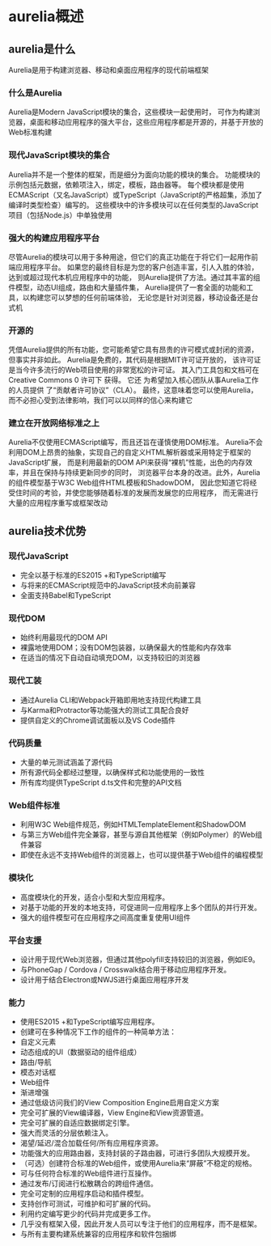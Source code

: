 # aurelia概述

## aurelia是什么

Aurelia是用于构建浏览器、移动和桌面应用程序的现代前端框架

### 什么是Aurelia

Aurelia是Modern JavaScript模块的集合，这些模块一起使用时，
可作为构建浏览器，桌面和移动应用程序的强大平台，这些应用程序都是开源的，并基于开放的Web标准构建

### 现代JavaScript模块的集合

Aurelia并不是一个整体的框架，而是细分为面向功能的模块的集合。
功能模块的示例包括元数据，依赖项注入，绑定，模板，路由器等。
每个模块都是使用ECMAScript（又名JavaScript）或TypeScript（JavaScript的严格超集，添加了编译时类型检查）编写的。
这些模块中的许多模块可以在任何类型的JavaScript项目（包括Node.js）中单独使用

### 强大的构建应用程序平台

尽管Aurelia的模块可以用于多种用途，但它们的真正功能在于将它们一起用作前端应用程序平台。
如果您的最终目标是为您的客户创造丰富，引人入胜的体验，达到或超过现代本机应用程序中的功能，
则Aurelia提供了方法。通过其丰富的组件模型，动态UI组成，路由和大量插件集，
Aurelia提供了一套全面的功能和工具，以构建您可以梦想的任何前端体验，
无论您是针对浏览器，移动设备还是台式机

### 开源的

凭借Aurelia提供的所有功能，您可能希望它具有昂贵的许可模式或封闭的资源，但事实并非如此。
Aurelia是免费的，其代码是根据MIT许可证开放的， 该许可证 是当今许多流行的Web项目使用的非常宽松的许可证。
其入门工具包和文档可在Creative Commons 0 许可下 获得。
它还 为希望加入核心团队从事Aurelia工作的人员提供 了“贡献者许可协议”（CLA）。
最终，这意味着您可以使用Aurelia，而不必担心受到法律影响，我们可以以同样的信心来构建它 

### 建立在开放网络标准之上

Aurelia不仅使用ECMAScript编写，而且还旨在谨慎使用DOM标准。
Aurelia不会利用DOM上昂贵的抽象，实现自己的自定义HTML解析器或采用特定于框架的JavaScript扩展，
而是利用最新的DOM API来获得“裸机”性能，出色的内存效率，并且在保持与持续更新同步的同时，
浏览器平台本身的改进。此外，Aurelia的组件模型基于W3C Web组件HTML模板和ShadowDOM，
因此您知道它将经受住时间的考验，并使您能够随着标准的发展而发展您的应用程序，
而无需进行大量的应用程序重写或框架改动

## aurelia技术优势

### 现代JavaScript

- 完全以基于标准的ES2015 +和TypeScript编写
- 与将来的ECMAScript规范中的JavaScript技术向前兼容
- 全面支持Babel和TypeScript

### 现代DOM

- 始终利用最现代的DOM API
- 裸露地使用DOM；没有DOM包装器，以确保最大的性能和内存效率
- 在适当的情况下自动自动填充DOM，以支持较旧的浏览器

### 现代工装
- 通过Aurelia CLI和Webpack开箱即用地支持现代构建工具
- 与Karma和Protractor等功能强大的测试工具配合良好
- 提供自定义的Chrome调试面板以及VS Code插件

### 代码质量
- 大量的单元测试涵盖了源代码
- 所有源代码全都经过整理，以确保样式和功能使用的一致性
- 所有库均提供TypeScript d.ts文件和完整的API文档

### Web组件标准
- 利用W3C Web组件规范，例如HTMLTemplateElement和ShadowDOM
- 与第三方Web组件完全兼容，甚至与源自其他框架（例如Polymer）的Web组件兼容
- 即使在永远不支持Web组件的浏览器上，也可以提供基于Web组件的编程模型

### 模块化
- 高度模块化的开发，适合小型和大型应用程序。
- 对基于功能的开发的本地支持，可促进同一应用程序上多个团队的并行开发。
- 强大的组件模型可在应用程序之间高度重复使用UI组件

### 平台支援
- 设计用于现代Web浏览器，但通过其他polyfill支持较旧的浏览器，例如IE9。
- 与PhoneGap / Cordova / Crosswalk结合用于移动应用程序开发。
- 设计用于结合Electron或NWJS进行桌面应用程序开发

### 能力
- 使用ES2015 +和TypeScript编写应用程序。
- 创建可在多种情况下工作的组件的一种简单方法：
- 自定义元素
- 动态组成的UI（数据驱动的组件组成）
- 路由/导航
- 模态对话框
- Web组件
- 渐进增强
- 通过低级访问我们的View Composition Engine启用自定义方案
- 完全可扩展的View编译器，View Engine和View资源管道。
- 完全可扩展的自适应数据绑定引擎。
- 强大而灵活的分层依赖注入。
- 渴望/延迟/混合加载任何/所有应用程序资源。
- 功能强大的应用路由器，支持封装的子路由器，可进行多团队大规模开发。
- （可选）创建符合标准的Web组件，或使用Aurelia来“屏蔽”不稳定的规格。
- 可与任何符合标准的Web组件进行互操作。
- 通过发布/订阅进行松散耦合的跨组件通信。
- 完全可定制的应用程序启动和插件模型。
- 支持创作可测试，可维护和可扩展的代码。
- 利用约定编写更少的代码并完成更多工作。
- 几乎没有框架入侵，因此开发人员可以专注于他们的应用程序，而不是框架。
- 与所有主要构建系统兼容的应用程序和软件包捆绑


